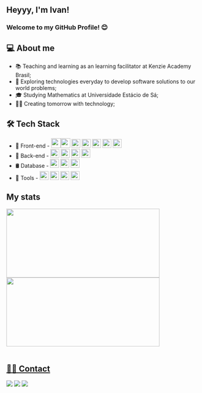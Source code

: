 ## Heyyy, I'm Ivan!

### Welcome to my GitHub Profile! 😊


## 💻 About me
* 📚 Teaching and learning as an learning facilitator at Kenzie Academy Brasil;
* 🧭 Exploring technologies everyday to develop software solutions to our world problems;
* 🎓 Studying Mathematics at Universidade Estácio de Sá;
* 👨‍💻 Creating tomorrow with technology;

## 🛠 Tech Stack

* 🎨 Front-end - <img src="https://cdn.jsdelivr.net/gh/devicons/devicon/icons/html5/html5-original-wordmark.svg" height="25px" /><img src="https://cdn.jsdelivr.net/gh/devicons/devicon/icons/css3/css3-original-wordmark.svg" height="25px" /> <img src="https://cdn.jsdelivr.net/gh/devicons/devicon/icons/javascript/javascript-original.svg" height="23px" /> <img src="https://cdn.jsdelivr.net/gh/devicons/devicon/icons/typescript/typescript-original.svg" height="23px" />
 <img src="https://cdn.jsdelivr.net/gh/devicons/devicon/icons/react/react-original.svg" height="23px" /> <img src="https://cdn.jsdelivr.net/gh/devicons/devicon/icons/redux/redux-original.svg" height="23px" /> <img src="https://cdn.jsdelivr.net/gh/devicons/devicon/icons/materialui/materialui-original.svg" height="23px" />
* 🧰 Back-end - <img src="https://cdn.jsdelivr.net/gh/devicons/devicon/icons/nodejs/nodejs-original.svg" height="23px" /> <img src="https://cdn.jsdelivr.net/gh/devicons/devicon/icons/typescript/typescript-original.svg" height="23px" /> <img src="https://cdn.jsdelivr.net/gh/devicons/devicon/icons/python/python-original.svg" height="23px" /> <img src="https://cdn.jsdelivr.net/gh/devicons/devicon/icons/flask/flask-original.svg" height="23px" />
* 🛢 Database - <img src="https://cdn.jsdelivr.net/gh/devicons/devicon/icons/postgresql/postgresql-original.svg" height="23px" /> <img src="https://cdn.jsdelivr.net/gh/devicons/devicon/icons/mongodb/mongodb-original.svg" height="23px" /> <img src="https://cdn.jsdelivr.net/gh/devicons/devicon/icons/sqlite/sqlite-original.svg" height="23px" />
* 🔧 Tools - <img src="https://cdn.jsdelivr.net/gh/devicons/devicon/icons/vscode/vscode-original.svg" height="23px" /> <img src="https://cdn.jsdelivr.net/gh/devicons/devicon/icons/figma/figma-original.svg" height="23px" /> <img src="https://cdn.jsdelivr.net/gh/devicons/devicon/icons/git/git-original.svg" height="23px" /> <img src="https://cdn.jsdelivr.net/gh/devicons/devicon/icons/heroku/heroku-original.svg" height="23px" />

## My stats

<div>
<a href="https://github.com/IvanBorba">
<img height="180em" width="400px" src="https://github-readme-stats.vercel.app/api/top-langs/?username=IvanBorba&layout=compact&langs_count=7&theme=dracula"/>
<img height="180em" width="400px" src="https://github-readme-stats.vercel.app/api?username=IvanBorba&show_icons=true&theme=dracula&include_all_commits=true&count_private=true"/>
</div>
<br/>

## 🤝🏼 Contact

<div>
<a href="https://www.linkedin.com/in/ivan-borba/" target="_blank"><img src="https://img.shields.io/badge/-LinkedIn-%230077B5?style=for-the-badge&logo=linkedin&logoColor=white" target="_blank"></a>  
<a href="https://instagram.com/ivanborba_" target="_blank"><img src="https://img.shields.io/badge/-Instagram-%23E4405F?style=for-the-badge&logo=instagram&logoColor=white" target="_blank"></a>
<a href = "mailto:mrborbaivan@gmail.com"><img src="https://img.shields.io/badge/Gmail-D14836?style=for-the-badge&logo=gmail&logoColor=white" target="_blank"></a>
</div>


